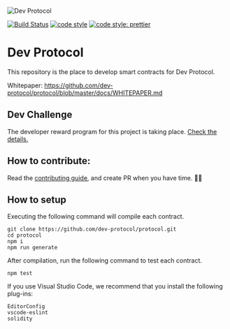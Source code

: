 ![Dev Protocol](https://raw.githubusercontent.com/dev-protocol/repository-token/master/public/asset/logo.png)

[![Build Status](https://travis-ci.org/dev-protocol/protocol.svg?branch=master)](https://travis-ci.org/dev-protocol/protocol)
[![code style](https://img.shields.io/badge/code_style-XO-5ed9c7.svg)](https://github.com/xojs/xo)
[![code style: prettier](https://img.shields.io/badge/code_style-prettier-ff69b4.svg)](https://github.com/prettier/prettier)

# Dev Protocol

This repository is the place to develop smart contracts for Dev Protocol.

Whitepaper: https://github.com/dev-protocol/protocol/blob/master/docs/WHITEPAPER.md

## Dev Challenge

The developer reward program for this project is taking place. [Check the details.](https://github.com/dev-protocol/protocol/blob/master/docs/DEV_CHALLENGE.md)

## How to contribute:

Read the [contributing guide](https://github.com/dev-protocol/protocol/blob/master/.github/CONTRIBUTING.md), and create PR when you have time. 🧚✨

## How to setup

Executing the following command will compile each contract.

```
git clone https://github.com/dev-protocol/protocol.git
cd protocol
npm i
npm run generate
```

After compilation, run the following command to test each contract.

```
npm test
```

If you use Visual Studio Code, we recommend that you install the following plug-ins:

```
EditorConfig
vscode-eslint
solidity
```
